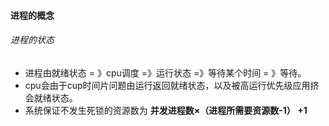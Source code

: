 #### 进程的概念

######  进程的状态

- 进程由就绪状态 = 》cpu调度 =》运行状态 =》等待某个时间 = 》等待。
- cpu会由于cup时间片问题由运行返回就绪状态，以及被高运行优先级应用挤会就绪状态。
- 系统保证不发生死锁的资源数为 **并发进程数×（进程所需要资源数-1） +1**

